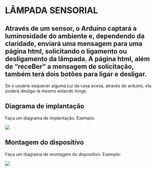 # LÂMPADA SENSORIAL

## Através de um sensor, o Arduino captará a luminosidade do ambiente e, dependendo da claridade, enviará uma mensagem para uma página html, solicitando o ligamento ou desligamento da lâmpada. A página html, além de “receBer” a mensagem de solicitação, também terá dois botões para ligar e desligar.

Se o usuário esquecer alguma luz da casa acesa, através do arduino, ela poderá desliga-la mesmo estando longe.

## Diagrama de implantação

Faça um diagrama de implantação. Exemplo:

![](implantacao.png)


## Montagem do dispositivo

Faça um diagrama de montagem do dispositivo. Exemplo:

![](montagem.png)
